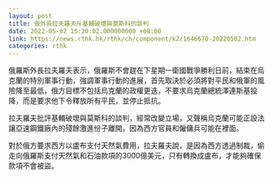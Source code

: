 ```yaml
---
layout: post
title: 俄外長拉夫羅夫斥基輔破壞與莫斯科的談判
date: 2022-05-02 15:20:02.000000000 +08:00
link: https://news.rthk.hk/rthk/ch/component/k2/1646670-20220502.htm
categories: rthk
---
```


俄羅斯外長拉夫羅夫表示，俄羅斯不會趕在下星期一衛國戰爭勝利日前，結束在烏克蘭的特別軍事行動，強調軍事行動的進展，首先取決於必須將對平民和俄軍的風險降至最低，俄方目標不包括烏克蘭的政權更迭，不要求烏克蘭總統澤連斯基投降，而是要求他下令釋放所有平民，並停止抵抗。

拉夫羅夫批評基輔破壞與莫斯科的談判，經常改變立場，又聲稱烏克蘭可能正設法讓亞速鋼鐵廠內的殘餘激進份子離開，因為西方官員和僱傭兵可能在裡面。

對於俄方要求西方以盧布支付天然氣費用，拉夫羅夫說，是因為西方透過制裁，偷走向俄羅斯支付天然氣和石油款項的3000億美元，只有轉換成盧布，才能夠確保款項不會被盜。
